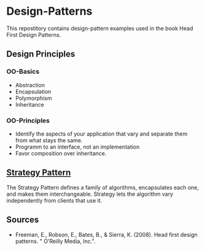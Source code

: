 # Design-Patterns
This repostitory contains design-pattern examples used in the book Head First Design Patterns.

## Design Principles
### OO-Basics
* Abstraction
* Encapsulation
* Polymorphism
* Inheritance

### OO-Principles
* Identify the aspects of your application that vary and separate them from what stays the same.
* Programm to an interface, not an implementation
* Favor composition over inheritance.

## [Strategy Pattern](https://github.com/tbsklg/design-patterns/tree/main/src/main/java/strategy)
The Strategy Pattern defines a family of algorithms, encapsulates each one, and makes them interchangeable. Strategy lets the algorithm vary independently from clients that use it.

## Sources
* Freeman, E., Robson, E., Bates, B., & Sierra, K. (2008). Head first design patterns. " O'Reilly Media, Inc.".
